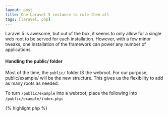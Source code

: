 ```yaml
---
layout: post
title: One Laravel 5 instance to rule them all
tags: [laravel, php]
---
```


Laravel 5 is awesome, but out of the box, it seems to only allow for a single web root to be served for each installation. However, with a few minor tweaks, one installation of the framework can power any number of applications.

#### Handling the public/ folder
Most of the time, the `public/` folder IS the webroot. For our purpose, public/example/ will be the new structure. This gives us the flexibility to add as many roots as needed.

To turn `/public/example` into a webroot, place the following into `/public/example/index.php`:

{% highlight php %}
<?php

// Set a variable that contains the name of the
// webroot that was entered. This will be
// used to load the correct route file.
define('PUBLIC_SUBROOT', basename(__DIR__));

// Launch laravel as normal.
require __DIR__ . '/../index.php';
{% endhighlight %}

#### Re-Routing
Usually in Laravel 5, an applications's routes are stored at `/app/Http/routes.php`. All that needs to be done to make this trick work is to modify this file to contain something like the following:

{% highlight php %}
<?php

require base_path('/resources/routes/' . PUBLIC_SUBROOT . '.php');
{% endhighlight %}

Now when a request comes into example.com (or where ever) Laravel will run and execute the `/resources/routes/example.php` file. Laravel should be working as usual now.

#### Some things will break!
Route caching, asset publishing and some unit testing features will certainly no longer work. But this is a small price to pay when porting a large, multi-domain legacy application to Laravel.

Enjoy!
